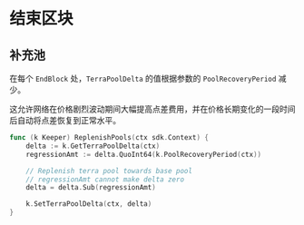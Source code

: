 <!--
市场：3
-->

# 结束区块

## 补充池
在每个 `EndBlock` 处，`TerraPoolDelta` 的值根据参数的 `PoolRecoveryPeriod` 减少。

这允许网络在价格剧烈波动期间大幅提高点差费用，并在价格长期变化的一段时间后自动将点差恢复到正常水平。

```go
func (k Keeper) ReplenishPools(ctx sdk.Context) {
	delta := k.GetTerraPoolDelta(ctx)
	regressionAmt := delta.QuoInt64(k.PoolRecoveryPeriod(ctx))

	// Replenish terra pool towards base pool
	// regressionAmt cannot make delta zero
	delta = delta.Sub(regressionAmt)

	k.SetTerraPoolDelta(ctx, delta)
}
```
